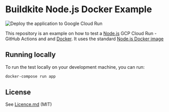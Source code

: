 # Buildkite Node.js Docker Example

![Deploy the application to Google Cloud Run](https://github.com/almirosmanovic/nodejs-docker-example/workflows/Deploy%20the%20application%20to%20Google%20Cloud%20Run/badge.svg)

This repository is an example on how to test a [Node.js](https://nodejs.org/) GCP Cloud Run - GitHub Actions and and [Docker](https://docker.com/). It uses the standard [Node.js Docker image](https://hub.docker.com/_/node/)

## Running locally

To run the test locally on your development machine, you can run:

```bash
docker-compose run app
```

## License

See [Licence.md](Licence.md) (MIT)
